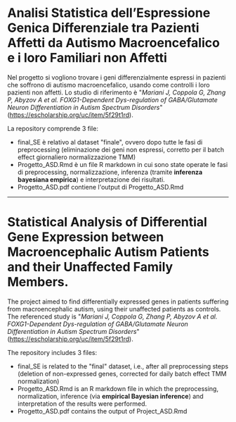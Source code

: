 # Analisi Statistica dell’Espressione Genica Differenziale tra Pazienti Affetti da Autismo Macroencefalico e i loro Familiari non Affetti

Nel progetto si vogliono trovare i geni differenzialmente espressi in pazienti che soffrono di autismo macroencefalico, usando come controlli i loro pazienti non affetti. Lo studio di riferimento è "*Mariani J, Coppola G, Zhang P, Abyzov A et al. FOXG1-Dependent Dys-regulation of GABA/Glutamate Neuron Differentiation in Autism Spectrum Disorders*" (https://escholarship.org/uc/item/5f29t1rd).

La repository comprende 3 file:
- final_SE è relativo al dataset "finale", ovvero dopo tutte le fasi di preprocessing (eliminazione dei geni non espressi, corretto per il batch effect giornaliero normalizzazione TMM)
- Progetto_ASD.Rmd è un file R markdown in cui sono state operate le fasi di preprocessing, normalizzazione, inferenza (tramite **inferenza bayesiana empirica**) e interpretazione dei risultati.
- Progetto_ASD.pdf contiene l'output di Progetto_ASD.Rmd

------------------------------------------------------------

# Statistical Analysis of Differential Gene Expression between Macroencephalic Autism Patients and their Unaffected Family Members.

The project aimed to find differentially expressed genes in patients suffering from macroencephalic autism, using their unaffected patients as controls. The referenced study is "*Mariani J, Coppola G, Zhang P, Abyzov A et al. FOXG1-Dependent Dys-regulation of GABA/Glutamate Neuron Differentiation in Autism Spectrum Disorders*" (https://escholarship.org/uc/item/5f29t1rd).

The repository includes 3 files:
- final_SE is related to the "final" dataset, i.e., after all preprocessing steps (deletion of non-expressed genes, corrected for daily batch effect TMM normalization)
- Progetto_ASD.Rmd is an R markdown file in which the preprocessing, normalization, inference (via **empirical Bayesian inference**) and interpretation of the results were performed.
- Progetto_ASD.pdf contains the output of Project_ASD.Rmd
